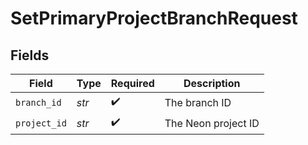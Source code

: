 # SetPrimaryProjectBranchRequest


## Fields

| Field               | Type                | Required            | Description         |
| ------------------- | ------------------- | ------------------- | ------------------- |
| `branch_id`         | *str*               | :heavy_check_mark:  | The branch ID       |
| `project_id`        | *str*               | :heavy_check_mark:  | The Neon project ID |